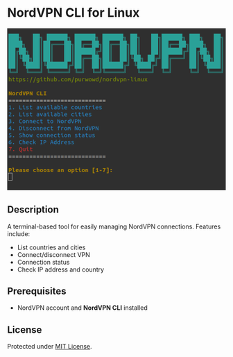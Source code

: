 
# NordVPN CLI for Linux

![NordVPN Linux](nordvpn-linux.png)

## Description
A terminal-based tool for easily managing NordVPN connections. Features include:

- List countries and cities
- Connect/disconnect VPN
- Connection status
- Check IP address and country

## Prerequisites
- NordVPN account and **NordVPN CLI** installed


## License
Protected under [MIT License](LICENSE).